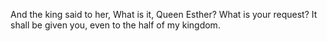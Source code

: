 And the king said to her, What is it, Queen Esther? What is your request? It shall be given you, even to the half of my kingdom.
